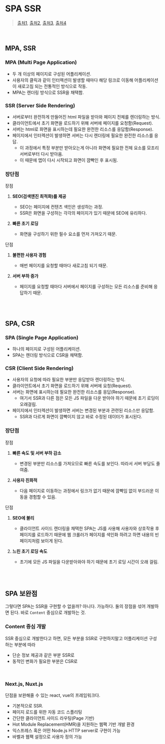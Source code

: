 # SPA SSR

> [출처1](https://www.youtube.com/watch?v=vM_zQLnlyKw), [출처2](https://www.youtube.com/watch?v=iZ9csAfU5Os), [출처3](https://www.youtube.com/watch?v=iE29lbjbow0), [출처4](https://velog.io/@ash3767/%EC%84%9C%EB%B2%84%EC%82%AC%EC%9D%B4%EB%93%9C-%EB%A0%8C%EB%8D%94%EB%A7%81-%ED%81%B4%EB%9D%BC%EC%9D%B4%EC%96%B8%ED%8A%B8-%EC%82%AC%EC%9D%B4%EB%93%9C-%EB%A0%8C%EB%8D%94%EB%A7%81)

<br/>

## MPA, SSR

### MPA (Multi Page Application)

- 두 개 이상의 페이지로 구성된 어플리케이션.
- 사용자의 클릭과 같이 인터렉션이 발생할 때마다 해당 링크로 이동해 어플리케이션이 새로고침 되는 전통적인 방식으로 작동.
- MPA는 렌더링 방식으로 SSR을 채택함.

### SSR (Server Side Rendering)

- 서버로부터 완전하게 만들어진 html 파일을 받아와 페이지 전체를 렌더링하는 방식.
- 클라이언트에서 초기 화면을 로드하기 위해 서버에 페이지를 요청함(Request).
- 서버는 html로 화면을 표시하는데 필요한 완전한 리소스를 응답함(Response).
- 페이지에서 인터렉션이 발생하면 서버는 다시 렌더링에 필요한 완전한 리소스를 응답.
  - 이 과정에서 특정 부분만 받아오는게 아니라 화면에 필요한 전체 요소를 모조리 서버로부터 다시 받아옴.
  - 이 때문에 앱이 다시 시작되고 화면이 깜빡인 후 표시됨.

### 장단점

장점

1. **SEO(검색엔진 최적화)를 제공**
   - SEO는 페이지에 컨텐츠 색인은 생성하는 과정.
   - SSR은 화면을 구성하는 각각의 페이지가 있기 때문에 SEO에 유리하다.

2. **빠른 초기 로딩**
   - 화면을 구성하기 위한 필수 요소를 먼저 가져오기 때문.

단점

1. **불편한 사용자 경험**
   - 매번 페이지를 요청할 때마다 새로고침 되기 때문.

2. **서버 부하 증가**
   - 페이지를 요청할 때마다 서버에서 페이지를 구성하는 모든 리소스를 준비해 응답하기 때문.

<br/>

<br/>

## SPA, CSR

### SPA (Single Page Application)

- 하나의 페이지로 구성된 어플리케이션.
- SPA는 렌더링 방식으로 CSR을 채택함.

### CSR (Client Side Rendering)

- 사용자의 요청에 따라 필요한 부분만 응답받아 렌더링하는 방식.
- 클라이언트에서 초기 화면을 로드하기 위해 서버에 요청(Request).
- 서버는 화면에 표시하는데 필요한 완전한 리소스를 응답(Response).
  - 여기서 SSR과 다른 점은 모든 JS 파일을 다운 받아야 하기 때문에 초기 로딩이 오래걸림.
- 페이지에서 인터렉션이 발생하면 서버는 변경된 부분과 관련된 리소스만 응답함.
  - SSR과 다르게 화면이 깜빡이지 않고 바로 수정된 데이터가 표시된다.

### 장단점

장점

1. **빠른 속도 및 서버 부하 감소**
   - 변경된 부분만 리소스를 가져오므로 빠른 속도를 보인다. 따라서 서버 부담도 줄여줌.

2. **사용자 친화적**
   - 다음 페이지로 이동하는 과정에서 링크가 없기 때문에 깜빡임 없이 부드러운 이동을 경험할 수 있음.

단점

1. **SEO에 불리**
   - 클라이언트 사이드 렌더링을 채택한 SPA는 JS를 사용해 사용자와 상호작용 후 페이지를 로드하기 때문에 웹 크롤러가 페이지를 색인화 하려고 하면 내용의 빈 페이지처럼 보이게 된다.

2. **느린 초기 로딩 속도**
   - 초기에 모든 JS 파일을 다운받아와야 하기 때문에 초기 로딩 시간이 오래 걸림.

<br/>

<br/>

## SPA 보완점

그렇다면 SPA는 SSR을 구현할 수 없을까? 아니다. 가능하다. 둘의 장점을 섞어 개발하면 된다. 바로 `Content` 중심으로 개발하는 것.

### Content 중심 개발

SSR 중심으로 개발한다고 하면, 모든 부분을 SSR로 구현하지말고 어플리케이션 구성하는 부분에 따라

- 단순 정보 제공과 같은 부분 SSR로
- 동적인 변화가 필요한 부분은 CSR로

<br/>

### Next.js, Nuxt.js

단점을 보완해줄 수 있는 react, vue의 프레임워크다.

- 기본적으로 SSR.
- 페이지 로드를 위한 자동 코드 스플리팅
- 간단한 클라이언트 사이드 라우팅(Page 기반)
- Hot Module Replacement(HMR)을 지원하는 웹팩 기반 개발 환경
- 익스프레스 혹은 어떤 Node.js HTTP server로 구현이 가능
- 바벨과 웹팩 설정으로 사용자 정의 가능
